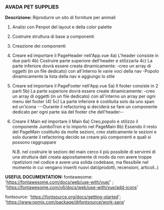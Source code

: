 ### AVADA PET SUPPLIES
**Descrizione:**
Riprodurre un sito di forniture per animali
1) Analisi con Penpot del layout e della color palette
2) Costruire struttura di base a componenti
3) Creazione dei componenti
4) Creare ed importare il PageHeader nell'App.vue
   4a) L'header consiste in due parti
   4b) Costruire parte superiore dell'header e stilizzarla
   4c) La parte inferiore dovrà essere creata dinamicamente:
        -creo un array di oggetti (in un file dedicato) con all'interno le varie voci della nav
        -Popolo dinamicamente la lista della nav e aggiungo lo stile
5) Creare ed importare il PageFooter nell'App.vue
   5a) Il footer consiste in 2 parti
   5b) La parte superiore dovrà essere create dinamicamente:
        -creo un array di oggetti (in un file dedicato) con all'interno un array per ogni menu del footer (4)
   5c) La parte inferiore è costituita solo da uno span ed un'icona
---Durante il refactoring si deciderà se fare un componente dedicato per ogni parte sia del footer che dell'header--
6) Creare il Main ed importare il Main
   6a) Creo,popolo e stilizzo il componente JumboTron e lo importo nel PageMain
   6b) Essendo il resto del PageMain costituito da molte sezioni, creo staticamente le sezioni e solo durante il refactoring decido se creare più componenti e quali si possono raggruppare

   N.B. nel costruire le sezioni del main cerco il più possibile di servirmi di una struttura dati creata appositamente di modo da non avere troppe ripetizioni nel codice e avere una solida codebase, ma flessibile nel momento in cui vengano inseriti nuovi dati(prodotti, recensioni, articoli..)

**USEFUL DOCUMENTATION:** 
fontawesome: 'https://fontawesome.com/docs/web/use-with/vue/' ; 
             'https://fontawesome.com/v6/docs/web/use-with/vue/add-icons'

fontsource: 'https://fontsource.org/docs/getting-started';
            'https://www.npmjs.com/package/@fontsource/work-sans'
